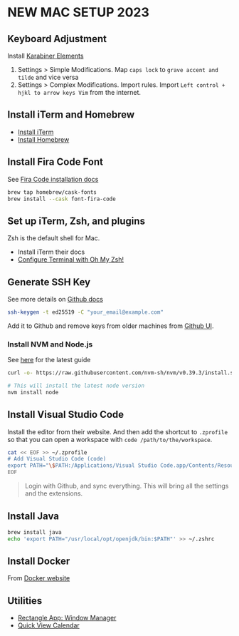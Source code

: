 # NEW MAC SETUP 2023

## Keyboard Adjustment

Install [Karabiner Elements](https://karabiner-elements.pqrs.org/)

1. Settings > Simple Modifications. Map `caps lock` to `grave accent and tilde` and vice versa
2. Settings > Complex Modifications. Import rules. Import `Left control + hjkl to arrow keys Vim` from the internet.

## Install iTerm and Homebrew
- [Install iTerm](https://iterm2.com/)
- [Install Homebrew](https://brew.sh/)

## Install Fira Code Font

See [Fira Code installation docs](https://github.com/tonsky/FiraCode/wiki/VS-Code-Instructions)
```bash
brew tap homebrew/cask-fonts
brew install --cask font-fira-code
```

## Set up iTerm, Zsh, and plugins

Zsh is the default shell for Mac.

- Install iTerm their docs
- [Configure Terminal with Oh My Zsh!](https://engineeringfordatascience.com/posts/configure_terminal_for_data_science_with_oh_my_zsh/)

## Generate SSH Key

See more details on [Github docs](https://docs.github.com/en/authentication/connecting-to-github-with-ssh/generating-a-new-ssh-key-and-adding-it-to-the-ssh-agent)

```bash
ssh-keygen -t ed25519 -C "your_email@example.com"
```
Add it to Github and remove keys from older machines from [Github UI](https://github.com/settings/keys).

### Install NVM and Node.js

See [here](https://github.com/nvm-sh/nvm) for the latest guide

```bash
curl -o- https://raw.githubusercontent.com/nvm-sh/nvm/v0.39.3/install.sh | bash

# This will install the latest node version
nvm install node
```

## Install Visual Studio Code

Install the editor from their website. And then add the shortcut to `.zprofile` so that you can open a workspace with `code /path/to/the/workspace`.

```bash
cat << EOF >> ~/.zprofile
# Add Visual Studio Code (code)
export PATH="\$PATH:/Applications/Visual Studio Code.app/Contents/Resources/app/bin"
EOF
```

> Login with Github, and sync everything. This will bring all the settings and the extensions.

## Install Java

```bash
brew install java
echo 'export PATH="/usr/local/opt/openjdk/bin:$PATH"' >> ~/.zshrc
```
## Install Docker

From [Docker website](https://docs.docker.com/desktop/install/mac-install/)

## Utilities

- [Rectangle App: Window Manager](https://rectangleapp.com/)
- [Quick View Calendar](https://quickviewcalendar.com/)

